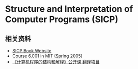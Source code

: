 # Structure and Interpretation of Computer Programs (SICP)

## 相关资料
- [SICP Book Website](https://mitpress.mit.edu/sites/default/files/sicp/index.html)
- [Course 6.001 in MIT (Spring 2005)](https://ocw.mit.edu/courses/6-001-structure-and-interpretation-of-computer-programs-spring-2005/)
- [《计算机程序的结构和解释》公开课 翻译项目](https://github.com/DeathKing/Learning-SICP)
